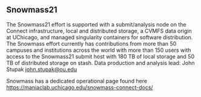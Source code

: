 ## Snowmass21

The Snowmass21 effort is supported with a submit/analysis node on the Connect infrastructure, local and distributed storage, a CVMFS data origin at UChicago, and managed singularity containers for software distribution. The Snowmass effort currently has contributions from more than 50 campuses and institutions across the world with more than 150 users with access to the Snowmass21 submit host with 180 TB of local storage and 50 TB of distributed storage on stash.
Data production and analysis lead: John Stupak john.stupak@ou.edu 

Snowmass has a dedicated operational page found here https://maniaclab.uchicago.edu/snowmass-connect-docs/
